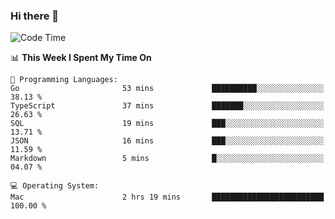 ### Hi there 👋

<!--
**CrazyCollin/crazycollin** is a ✨ _special_ ✨ repository because its `README.md` (this file) appears on your GitHub profile.

Here are some ideas to get you started:

- 🔭 I’m currently working on ...
- 🌱 I’m currently learning ...
- 👯 I’m looking to collaborate on ...
- 🤔 I’m looking for help with ...
- 💬 Ask me about ...
- 📫 How to reach me: ...
- 😄 Pronouns: ...
- ⚡ Fun fact: ...
-->

<!--START_SECTION:waka-->
![Code Time](http://img.shields.io/badge/Code%20Time-3%2C457%20hrs%209%20mins-blue)

📊 **This Week I Spent My Time On** 

```text
💬 Programming Languages: 
Go                       53 mins             ██████████░░░░░░░░░░░░░░░   38.13 % 
TypeScript               37 mins             ███████░░░░░░░░░░░░░░░░░░   26.63 % 
SQL                      19 mins             ███░░░░░░░░░░░░░░░░░░░░░░   13.71 % 
JSON                     16 mins             ███░░░░░░░░░░░░░░░░░░░░░░   11.59 % 
Markdown                 5 mins              █░░░░░░░░░░░░░░░░░░░░░░░░   04.07 % 

💻 Operating System: 
Mac                      2 hrs 19 mins       █████████████████████████   100.00 % 
```


<!--END_SECTION:waka-->
